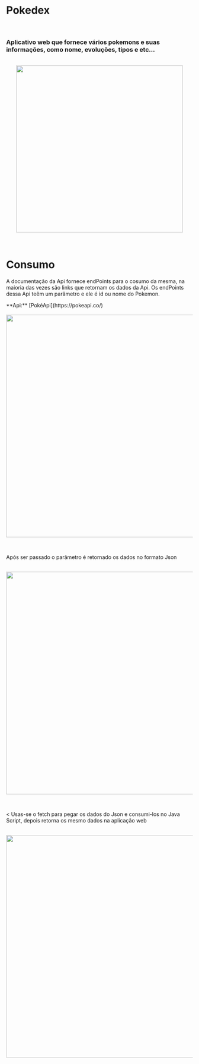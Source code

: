<h1>Pokedex</h1>

<br><h3>Aplicativo web que fornece vários pokemons e suas informações, como nome, evoluções, tipos e etc... </h3>

<div align="center">
  <br><img src="https://github.com/Miguel1DM/Pokedex/blob/evolucao2/Img/telaPrincipal.png" width = "450px"></img>
</div>

<br><h1>Consumo</h1>

<P>  A documentação da Api fornece endPoints para o cosumo da mesma, na maioria das vezes são links que retornam os dados da Api.
Os endPoints dessa Api teêm um parâmetro e ele é id ou nome do Pokemon.  </P> **Api:** [PokéApi](https://pokeapi.co/)

<div align="center">
  <br><img src="https://github.com/Miguel1DM/Pokedex/blob/evolucao2/Img/endPoint.png" width = "600px"></img>
</div>

<br><p>  Após ser passado o parâmetro é retornado os dados no formato Json</p>

<div align="center">
  <br><img src="https://github.com/Miguel1DM/Pokedex/blob/evolucao2/Img/json.png" width = "600px"></img>
</div>

<br><p>< Usas-se o fetch para pegar os dados do Json e consumi-los no Java Script, depois retorna os mesmo dados na aplicação  web</p>

<div align="center">
  <br><img src="https://github.com/Miguel1DM/Pokedex/blob/evolucao2/Img/fetch.png" width = "600px"></img>
</div>




